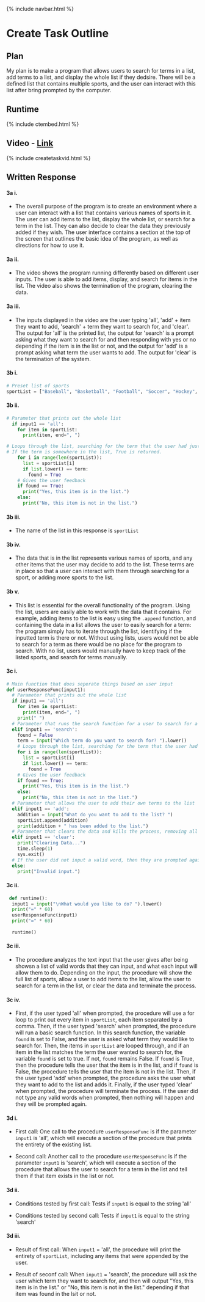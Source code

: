 {% include navbar.html %} 

# Create Task Outline

## Plan

My plan is to make a program that allows users to search for terms in a list, add terms to a list, and display the whole list if they dedsire. There will be a defined list that contains multiple sports, and the user can interact with this list after bring prompted by the computer. 

## Runtime

{% include ctembed.html %}

## Video - [Link](https://www.youtube.com/watch?v=dhhnhoF1I18)

{% include createtaskvid.html %}

## Written Response

#### 3a i.

- The overall purpose of the program is to create an environment where a user can interact with a list that contains various names of sports in it. The user can add items to the list, display the whole list, or search for a term in the list. They can also decide to clear the data they previously added if they wish. The user interface contains a section at the top of the screen that outlines the basic idea of the program, as well as directions for how to use it.

#### 3a ii.

- The video shows the program running differently based on different user inputs. The user is able to add items, display, and search for items in the list. The video also shows the termination of the program, clearing the data. 

#### 3a iii. 

- The inputs displayed in the video are the user typing 'all', 'add' + item they want to add, 'search' + term they want to search for, and 'clear'. The output for 'all' is the printed list, the output for 'search' is a prompt asking what they want to search for and then responding with yes or no depending if the item is in the list or not, and the output for 'add' is a prompt asking what term the user wants to add. The output for 'clear' is the termination of the system.

#### 3b i.

``` python
# Preset list of sports
sportList = ["Baseball", "Basketball", "Football", "Soccer", "Hockey", "Tennis"]
```

#### 3b ii.

``` python
# Parameter that prints out the whole list
  if input1 == 'all':
    for item in sportList:
      print(item, end=", ")
```

``` python      
# Loops through the list, searching for the term that the user had just inputted. 
# If the term is somewhere in the list, True is returned. 
    for i in range(len(sportList)):
      list = sportList[i]
      if list.lower() == term:
        found = True
    # Gives the user feedback
    if found == True:
      print("Yes, this item is in the list.")
    else:
      print("No, this item is not in the list.")
```
 
#### 3b iii.

- The name of the list in this response is ```sportList```

#### 3b iv.

- The data that is in the list represents various names of sports, and any other items that the user may decide to add to the list. These terms are in place so that a user can interact with them through searching for a sport, or adding more sports to the list. 

#### 3b v.

- This list is essential for the overall functionality of the program. Using the list, users are easily able to work with the data that it contains. For example, adding items to the list is easy using the ```.append``` function, and containing the data in a list allows the user to easily search for a term: the program simply has to iterate through the list, identifying if the inputted term is there or not. Without using lists, users would not be able to search for a term as there would be no place for the program to search. With no list, users would manually have to keep track of the listed sports, and search for terms manually.

#### 3c i.

``` python
# Main function that does seperate things based on user input 
def userResponseFunc(input1):
  # Parameter that prints out the whole list
  if input1 == 'all':
    for item in sportList:
      print(item, end=", ")
    print(" ")
  # Parameter that runs the search function for a user to search for a specific term in the list
  elif input1 == 'search':
    found = False
    term = input("Which term do you want to search for? ").lower()
    # Loops through the list, searching for the term that the user had just inputted. If the term is somewhere in the list, True is returned. 
    for i in range(len(sportList)):
      list = sportList[i]
      if list.lower() == term:
        found = True
    # Gives the user feedback
    if found == True:
      print("Yes, this item is in the list.")
    else:
      print("No, this item is not in the list.")
  # Parameter that allows the user to add their own terms to the list
  elif input1 == 'add':
    addition = input("What do you want to add to the list? ")
    sportList.append(addition)
    print(addition + " has been added to the list.")
  # Parameter that clears the data and kills the process, removing all appended terms. Exits the system.
  elif input1 == 'clear':
    print("Clearing Data...")
    time.sleep(1)
    sys.exit()
  # If the user did not input a valid word, then they are prompted again.
  else:
    print("Invalid input.")
```

#### 3c ii.

``` python
 def runtime():
  input1 = input("\nWhat would you like to do? ").lower()
  print("=" * 60)
  userResponseFunc(input1)
  print("=" * 60)
  
  runtime()
```

#### 3c iii.

- The procedure analyzes the text input that the user gives after being showsn a list of valid words that they can input, and what each input will allow them to do. Depending on the input, the procedure will show the full list of sports, allow a user to add items to the list, allow the user to search for a term in the list, or clear the data and terminate the process.

#### 3c iv.

- First, if the user typed 'all' when prompted, the procedure will use a for loop to print out every item in ```sportList```, each item separated by a comma. Then, if the user typed 'search' when prompted, the procedure will run a basic search function. In this search function, the variable ```found``` is set to False, and the user is asked what term they would like to search for. Then, the items in ```sportList``` are looped through, and if an item in the list matches the term the user wanted to search for, the variable ```found``` is set to true. If not, ```found``` remains False. If ```found``` is True, then the procedure tells the user that the item is in the list, and if ```found``` is False, the procedure tells the user that the item is not in the list. Then, if the user typed 'add' when prompted, the procedure asks the user what they want to add to the list and adds it. Finally, if the user typed 'clear' when prompted, the procedure will terminate the process. If the user did not type any valid words when prompted, then nothing will happen and they will be prompted again.

#### 3d i.

- First call: One call to the procedure ```userResponseFunc``` is if the parameter ```input1``` is 'all', which will execute a section of the procedure that prints the entirety of the existing list.

- Second call: Another call to the procedure ```userResponseFunc``` is if the parameter ```input1``` is 'search', which will execute a section of the procedure that allows the user to search for a term in the list and tell them if that item exists in the list or not.

#### 3d ii.

- Conditions tested by first call: Tests if ```input1``` is equal to the string 'all'

- Conditions tested by second call: Tests if ```input1``` is equal to the string 'search'

#### 3d iii.

- Result of first call: When ```input1``` = 'all', the procedure will print the entirety of ```sportList```, including any items that were appended by the user.

- Result of seconf call: When ```input1``` = 'search', the procedure will ask the user which term they want to search for, and then will output "Yes, this item is in the list." or "No, this item is not in the list." depending if that item was found in the lsit or not.


